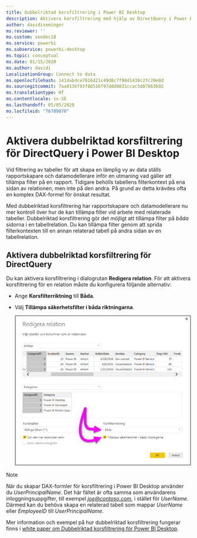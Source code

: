```yaml
---
title: Dubbelriktad korsfiltrering i Power BI Desktop
description: Aktivera korsfiltrering med hjälp av DirectQuery i Power BI Desktop
author: davidiseminger
ms.reviewer: ''
ms.custom: seodec18
ms.service: powerbi
ms.subservice: powerbi-desktop
ms.topic: conceptual
ms.date: 01/15/2020
ms.author: davidi
LocalizationGroup: Connect to data
ms.openlocfilehash: 141dabdce7816d21c49d8c7f98d1438c2fc20e8d
ms.sourcegitcommit: 7aa0136f93f88516f97ddd8031ccac5d07863b92
ms.translationtype: HT
ms.contentlocale: sv-SE
ms.lasthandoff: 05/05/2020
ms.locfileid: "76709870"
---
```

# <a name="enable-bidirectional-cross-filtering-for-directquery-in-power-bi-desktop"></a>Aktivera dubbelriktad korsfiltrering för DirectQuery i Power BI Desktop

Vid filtrering av tabeller för att skapa en lämplig vy av data ställs rapportskapare och datamodellerare inför en utmaning vad gäller att tillämpa filter på en rapport. Tidigare behölls tabellens filterkontext på ena sidan av relationen, men inte på den andra. På grund av detta krävdes ofta en komplex DAX-formel för önskat resultat.

Med dubbelriktad korsfiltrering har rapportskapare och datamodellerare nu mer kontroll över hur de kan tillämpa filter vid arbete med relaterade tabeller. Dubbelriktad korsfiltrering gör det möjligt att tillämpa filter på *båda* sidorna i en tabellrelation. Du kan tillämpa filter genom att sprida filterkontexten till en annan relaterad tabell på andra sidan av en tabellrelation.

## <a name="enable-bidirectional-cross-filtering-for-directquery"></a>Aktivera dubbelriktad korsfiltrering för DirectQuery

Du kan aktivera korsfiltrering i dialogrutan **Redigera relation**. För att aktivera korsfiltrering för en relation måste du konfigurera följande alternativ:

* Ange **Korsfilterriktning** till **Båda**.
* Välj **Tillämpa säkerhetsfilter i båda riktningarna**.

  ![Konfigurera dubbelriktad filtrering i Power BI Desktop.](media/desktop-bidirectional-filtering/bidirectional-filtering_2.png)

> [!NOTE]
> När du skapar DAX-formler för korsfiltrering i Power BI Desktop använder du *UserPrincipalName*. Det här fältet är ofta samma som användarens inloggningsuppgifter, till exempel <em>joe@contoso.com</em>, i stället för *UserName*. Därmed kan du behöva skapa en relaterad tabell som mappar *UserName* eller *EmployeeID* till *UserPrincipalName*.

Mer information och exempel på hur dubbelriktad korsfiltrering fungerar finns i [white paper om Dubbelriktad korsfiltrering för Power BI Desktop](https://download.microsoft.com/download/2/7/8/2782DF95-3E0D-40CD-BFC8-749A2882E109/Bidirectional%20cross-filtering%20in%20Analysis%20Services%202016%20and%20Power%20BI.docx).

